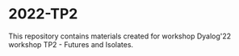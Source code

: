 # 2022-TP2
This repository contains materials created for workshop Dyalog'22 workshop TP2 - Futures and Isolates.
